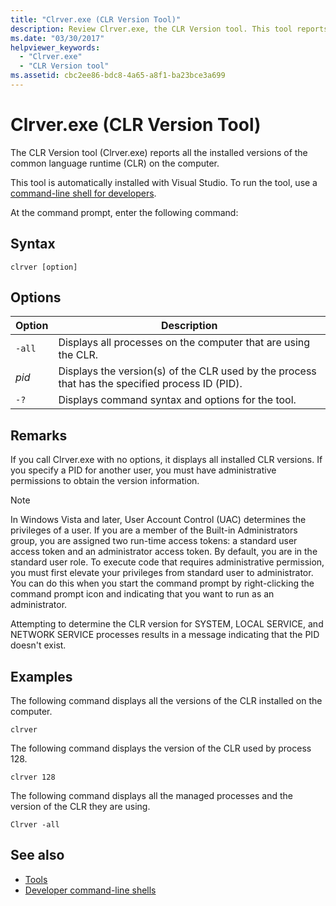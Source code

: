```yaml
---
title: "Clrver.exe (CLR Version Tool)"
description: Review Clrver.exe, the CLR Version tool. This tool reports all installed versions of the common language runtime (CLR) on the computer.
ms.date: "03/30/2017"
helpviewer_keywords: 
  - "Clrver.exe"
  - "CLR Version tool"
ms.assetid: cbc2ee86-bdc8-4a65-a8f1-ba23bce3a699
---
```

# Clrver.exe (CLR Version Tool)

The CLR Version tool (Clrver.exe) reports all the installed versions of the common language runtime (CLR) on the computer.  
  
 This tool is automatically installed with Visual Studio. To run the tool, use a [command-line shell for developers](developer-command-prompt-for-vs.md).  
  
 At the command prompt, enter the following command:  
  
## Syntax  
  
```console  
clrver [option]  
```  
  
## Options  
  
|Option|Description|  
|------------|-----------------|  
|`-all`|Displays all processes on the computer that are using the CLR.|  
|*pid*|Displays the version(s) of the CLR used by the process that has the specified process ID (PID).|  
|`-?`|Displays command syntax and options for the tool.|  
  
## Remarks  

 If you call Clrver.exe with no options, it displays all installed CLR versions. If you specify a PID for another user, you must have administrative permissions to obtain the version information.  
  
> [!NOTE]
> In Windows Vista and later, User Account Control (UAC) determines the privileges of a user. If you are a member of the Built-in Administrators group, you are assigned two run-time access tokens: a standard user access token and an administrator access token. By default, you are in the standard user role. To execute code that requires administrative permission, you must first elevate your privileges from standard user to administrator. You can do this when you start the command prompt by right-clicking the command prompt icon and indicating that you want to run as an administrator.  
  
 Attempting to determine the CLR version for SYSTEM, LOCAL SERVICE, and NETWORK SERVICE processes results in a message indicating that the PID doesn't exist.  
  
## Examples  

 The following command displays all the versions of the CLR installed on the computer.  
  
 `clrver`  
  
 The following command displays the version of the CLR used by process 128.  
  
 `clrver 128`  
  
 The following command displays all the managed processes and the version of the CLR they are using.  
  
 `Clrver -all`  
  
## See also

- [Tools](index.md)
- [Developer command-line shells](developer-command-prompt-for-vs.md)
